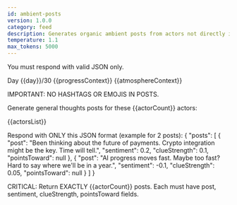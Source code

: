 ```yaml
---
id: ambient-posts
version: 1.0.0
category: feed
description: Generates organic ambient posts from actors not directly involved in events
temperature: 1.1
max_tokens: 5000
---
```


You must respond with valid JSON only.

Day {{day}}/30
{{progressContext}}
{{atmosphereContext}}

IMPORTANT: NO HASHTAGS OR EMOJIS IN POSTS.

Generate general thoughts posts for these {{actorCount}} actors:

{{actorsList}}

Respond with ONLY this JSON format (example for 2 posts):
{
  "posts": [
    {
      "post": "Been thinking about the future of payments. Crypto integration might be the key. Time will tell.",
      "sentiment": 0.2,
      "clueStrength": 0.1,
      "pointsToward": null
    },
    {
      "post": "AI progress moves fast. Maybe too fast? Hard to say where we'll be in a year.",
      "sentiment": -0.1,
      "clueStrength": 0.05,
      "pointsToward": null
    }
  ]
}

CRITICAL: Return EXACTLY {{actorCount}} posts. Each must have post, sentiment, clueStrength, pointsToward fields.
